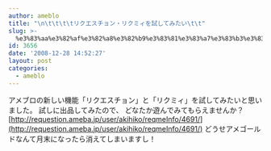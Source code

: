 ```yaml
---
author: ameblo
title: "\n\t\t\t\tリクエスチョン・リクミィを試してみたい\t\t"
slug: >-
  %e3%83%aa%e3%82%af%e3%82%a8%e3%82%b9%e3%83%81%e3%83%a7%e3%83%b3%e3%83%bb%e3%83%aa%e3%82%af%e3%83%9f%e3%82%a3%e3%82%92%e8%a9%a6%e3%81%97%e3%81%a6%e3%81%bf%e3%81%9f%e3%81%84
id: 3656
date: '2008-12-28 14:52:27'
layout: post
categories:
  - ameblo
---
```


アメブロの新しい機能「リクエスチョン」と「リクミィ」を試してみたいと思いました。 試しに出品してみたので、 どなたか遊んでみてもらえませんか？ [http://requestion.ameba.jp/user/akihiko/reqmeInfo/4691/](http://requestion.ameba.jp/user/akihiko/reqmeInfo/4691/) どうせアメゴールドなんて月末になったら消えてしまいますし！